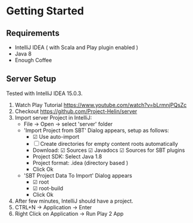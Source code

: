 # Getting Started

## Requirements
* IntelliJ IDEA ( with Scala and Play plugin enabled )
* Java 8
* Enough Coffee 

## Server Setup
Tested with IntelliJ IDEA 15.0.3.

1. Watch Play Tutorial https://www.youtube.com/watch?v=bLrmnjPQsZc
2. Checkout https://github.com/Project-Helin/server
3. Import server Project in IntelliJ: 
    * File -> Open -> select 'server' folder
    * 'Import Project from SBT' Dialog appears, setup as follows:
        * ☑ Use auto-import
        * ☐ Create directories for empty content roots automatically
        * Download: ☑ Sources ☑ Javadocs ☑ Sources for SBT plugins
        * Project SDK: Select Java 1.8
        * Project format: .idea (directory based )
        * Click Ok
    * 'SBT Project Data To Import' Dialog appears
        * ☑ root
        * ☑ root-build
        * Click Ok
4. After few minutes, IntelliJ should have a project.
5. CTRL+N -> Application -> Enter 
6. Right Click on Application -> Run Play 2 App


